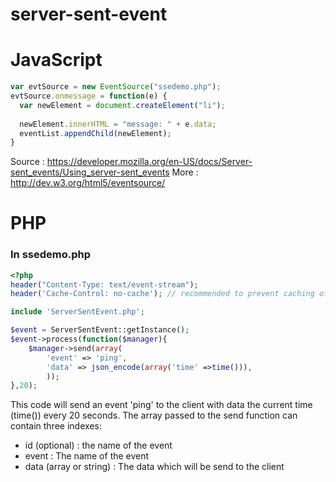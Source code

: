 server-sent-event
=================
# JavaScript
```javascript
var evtSource = new EventSource("ssedemo.php");
evtSource.onmessage = function(e) {
  var newElement = document.createElement("li");
  
  newElement.innerHTML = "message: " + e.data;
  eventList.appendChild(newElement);
}
```
Source : https://developer.mozilla.org/en-US/docs/Server-sent_events/Using_server-sent_events
More : http://dev.w3.org/html5/eventsource/
# PHP
### In ssedemo.php
```php
<?php
header("Content-Type: text/event-stream");
header('Cache-Control: no-cache'); // recommended to prevent caching of event data.

include 'ServerSentEvent.php';

$event = ServerSentEvent::getInstance();
$event->process(function($manager){
	$manager->send(array(
		'event' => 'ping',
		'data' => json_encode(array('time' =>time())),
		));
},20);
```
This code will send an event 'ping' to the client with data the current time (time()) every 20 seconds.
The array passed to the send function can contain three indexes:
- id (optional) : the name of the event
- event : The name of the event
- data (array or string) : The data which will be send to the client
